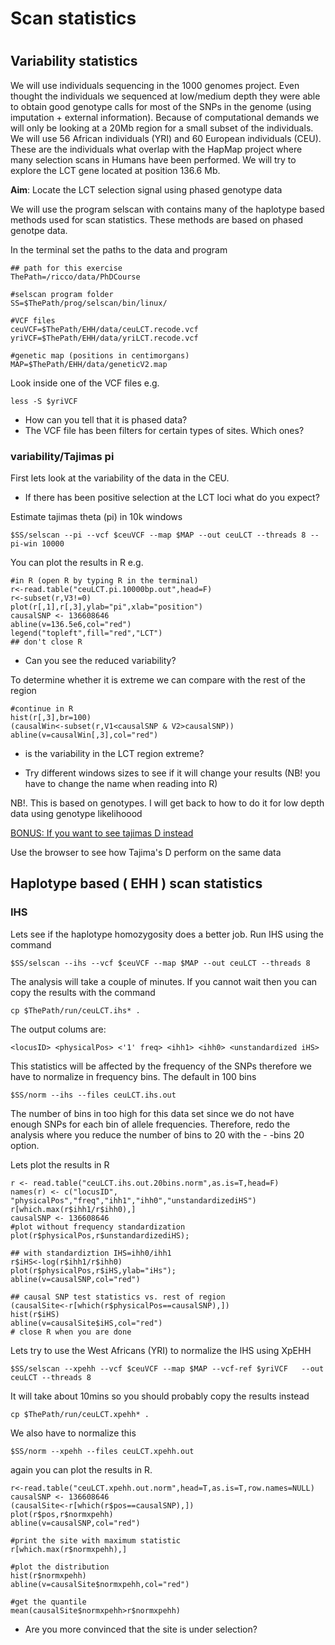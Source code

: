 # Scan statistics

  # <contents>

## Variability statistics

 




We will use individuals sequencing in the 1000 genomes project. Even thought the individuals we sequenced at low/medium depth they were able to obtain good genotype calls for most of the SNPs in the genome (using imputation + external information). Because of computational demands we will only be looking at a 20Mb region for a small subset of the individuals. We will use 56 African individuals (YRI) and 60 European individuals (CEU). These are the individuals what overlap with the HapMap project where many selection scans in Humans have been performed. We will try to explore the LCT gene located at position 136.6 Mb.  

**Aim**: Locate the LCT selection signal using phased genotype data

We will use the program selscan with contains many of the haplotype based methods used for scan statistics. These methods are based on phased genotpe data.

In the terminal set the paths to the data and program
```console
## path for this exercise
ThePath=/ricco/data/PhDCourse
  
#selscan program folder
SS=$ThePath/prog/selscan/bin/linux/

#VCF files
ceuVCF=$ThePath/EHH/data/ceuLCT.recode.vcf
yriVCF=$ThePath/EHH/data/yriLCT.recode.vcf

#genetic map (positions in centimorgans)
MAP=$ThePath/EHH/data/geneticV2.map
```


Look inside one of the VCF files e.g.

```console
less -S $yriVCF
```

 - How can you tell that it is phased data?
 - The VCF file has been filters for certain types of sites. Which ones?



### variability/Tajimas pi

First lets look at the variability of the data in the CEU.

 - If there has been positive selection at the LCT loci what do you expect?

Estimate tajimas theta (pi) in 10k windows

```console
$SS/selscan --pi --vcf $ceuVCF --map $MAP --out ceuLCT --threads 8 --pi-win 10000
```

You can plot the results in R e.g.

```console
#in R (open R by typing R in the terminal)
r<-read.table("ceuLCT.pi.10000bp.out",head=F)
r<-subset(r,V3!=0)
plot(r[,1],r[,3],ylab="pi",xlab="position")
causalSNP <- 136608646
abline(v=136.5e6,col="red")
legend("topleft",fill="red","LCT")
## don't close R
```

<!--- If you are having problems with graphic then you can find the plots [[plots][here]] --->

 - Can you see the reduced variability?

To determine whether it is extreme we can compare with the rest of the region
```console
#continue in R
hist(r[,3],br=100)
(causalWin<-subset(r,V1<causalSNP & V2>causalSNP))
abline(v=causalWin[,3],col="red")
```
 

 - is the variability in the LCT region extreme?

 - Try different windows sizes to see if it will change your results (NB! you have to change the name when reading into R)


NB!. This is based on genotypes. I will get back to how to do it for low depth data using genotype likelihoood


[BONUS: If you want to see tajimas D instead](http://popgen.dk/albrecht/phdcourse/html/tajimasD.html)

Use the browser to see how Tajima's D perform on the same data

## Haplotype based ( EHH ) scan statistics

### IHS

Lets see if the haplotype homozygosity does a better job. Run IHS using the command

```console
$SS/selscan --ihs --vcf $ceuVCF --map $MAP --out ceuLCT --threads 8
```

The analysis will take a couple of minutes. If you cannot wait then you can copy the results with the command

```console
cp $ThePath/run/ceuLCT.ihs* .
```

The output colums are: 

```
<locusID> <physicalPos> <'1' freq> <ihh1> <ihh0> <unstandardized iHS>
 ```


This statistics will be affected by the frequency of the SNPs therefore we have to normalize in frequency bins. The default in 100 bins 

```console
$SS/norm --ihs --files ceuLCT.ihs.out 
```

The number of bins in too high for this data set since we do not have enough SNPs for each bin of allele frequencies. Therefore, redo the analysis where  you  reduce the number of bins to 20 with the - -bins 20 option.

Lets plot the results in R
```console
r <- read.table("ceuLCT.ihs.out.20bins.norm",as.is=T,head=F)
names(r) <- c("locusID", "physicalPos","freq","ihh1","ihh0","unstandardizediHS")
r[which.max(r$ihh1/r$ihh0),]
causalSNP <- 136608646
#plot without frequency standardization
plot(r$physicalPos,r$unstandardizediHS);

## with standardiztion IHS=ihh0/ihh1
r$iHS<-log(r$ihh1/r$ihh0)
plot(r$physicalPos,r$iHS,ylab="iHs");
abline(v=causalSNP,col="red")

## causal SNP test statistics vs. rest of region
(causalSite<-r[which(r$physicalPos==causalSNP),])
hist(r$iHS)
abline(v=causalSite$iHS,col="red")
# close R when you are done
```

Lets try to use the West Africans (YRI) to normalize the IHS using XpEHH

```console
$SS/selscan --xpehh --vcf $ceuVCF --map $MAP --vcf-ref $yriVCF   --out ceuLCT --threads 8
```
It will take about 10mins so you should probably copy the results instead

```console
cp $ThePath/run/ceuLCT.xpehh* .
```


We also have to normalize this

```console
$SS/norm --xpehh --files ceuLCT.xpehh.out
```

again you can plot the results in R.

```console
r<-read.table("ceuLCT.xpehh.out.norm",head=T,as.is=T,row.names=NULL)
causalSNP <- 136608646
(causalSite<-r[which(r$pos==causalSNP),])                 
plot(r$pos,r$normxpehh)
abline(v=causalSNP,col="red")

#print the site with maximum statistic 
r[which.max(r$normxpehh),]

#plot the distribution
hist(r$normxpehh)
abline(v=causalSite$normxpehh,col="red")

#get the quantile
mean(causalSite$normxpehh>r$normxpehh)

```

 - Are you more convinced that the site is under selection?

